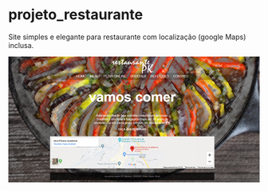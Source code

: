 # projeto_restaurante
Site simples e elegante para restaurante com localização (google Maps) inclusa.

![imagem ilustrativa do site](https://github.com/Pedrocfms/projeto_restaurante/blob/master/site_capa.jpg)
